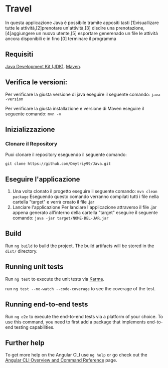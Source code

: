 # Travel
In questa applicazione Java è possibile tramite appositi tasti  [1]visuallizare tutte le attività,[2]prenotare un'attività,[3] disdire una prenotazione,
[4]aggiungere un nuovo utente,[5] esportare generenado un file le attività ancora disponibili e in fino [0] terminare il programma

## Requisiti
[Java Development Kit (JDK)](https://www.oracle.com/java/technologies/downloads/).
[Maven](https://maven.apache.org/download.cgi).

## Verifica le versioni:
Per verificare la giusta versione di java eseguire il seguente comando: 
`java -version`

Per verificare la giusta installazione e versione di Maven eseguire il seguente comando:
`mvn -v`

## Inizializzazione

### Clonare il Repository
Puoi clonare il repository eseguendo il seguente comando:

`git clone https://github.com/Dmytriy99/Java.git`

## Eseguire l'applicazione

1. Una volta clonato il progetto eseguire il seguente comando: 
`mvn clean package`
Eseguendo questo comando verranno compilati tutti i file nella cartella "target" e verrà creato il file .jar
2. Lanciare l'applicazione
Per lanciare l'applicazione attraverso il file .jar appena generato all'interno della cartella "target" eseguire il seguente comando:
`java -jar target/NOME-DEL-JAR.jar`

## Build

Run `ng build` to build the project. The build artifacts will be stored in the `dist/` directory.

## Running unit tests

Run `ng test` to execute the unit tests via [Karma](https://karma-runner.github.io).

run `ng test --no-watch --code-coverage` to see the coverage of the test.

## Running end-to-end tests

Run `ng e2e` to execute the end-to-end tests via a platform of your choice. To use this command, you need to first add a package that implements end-to-end testing capabilities.

## Further help

To get more help on the Angular CLI use `ng help` or go check out the [Angular CLI Overview and Command Reference](https://angular.io/cli) page.
